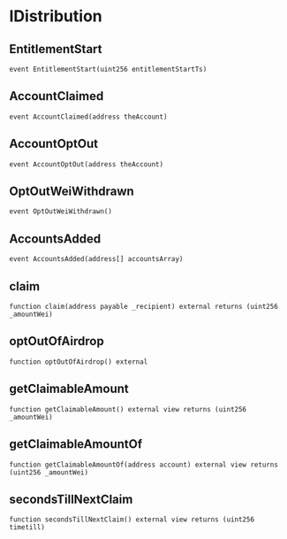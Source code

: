 # IDistribution

## EntitlementStart

```solidity
event EntitlementStart(uint256 entitlementStartTs)
```

## AccountClaimed

```solidity
event AccountClaimed(address theAccount)
```

## AccountOptOut

```solidity
event AccountOptOut(address theAccount)
```

## OptOutWeiWithdrawn

```solidity
event OptOutWeiWithdrawn()
```

## AccountsAdded

```solidity
event AccountsAdded(address[] accountsArray)
```

## claim

```solidity
function claim(address payable _recipient) external returns (uint256 _amountWei)
```

## optOutOfAirdrop

```solidity
function optOutOfAirdrop() external
```

## getClaimableAmount

```solidity
function getClaimableAmount() external view returns (uint256 _amountWei)
```

## getClaimableAmountOf

```solidity
function getClaimableAmountOf(address account) external view returns (uint256 _amountWei)
```

## secondsTillNextClaim

```solidity
function secondsTillNextClaim() external view returns (uint256 timetill)
```


